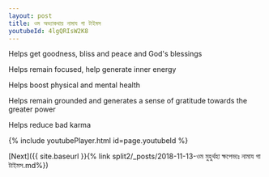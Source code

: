 ```yaml
---
layout: post
title: ওম অভ্যাকথায় নামায গা টাইমস
youtubeId: 4lgQRIsW2K8
---
```

 
 
Helps get goodness, bliss and peace and God's blessings
 
Helps remain focused, help generate inner energy 
 
Helps boost physical and mental health 
 
Helps remain grounded and generates a sense of gratitude towards the greater power 
 
Helps reduce bad karma
 
 
 
 


{% include youtubePlayer.html id=page.youtubeId %}
 
[Next]({{ site.baseurl }}{% link  split2/_posts/2018-11-13-ওম মুহুর্থহা ক্ষপেভ্যঃ নামায গা টাইমস.md%})
 
